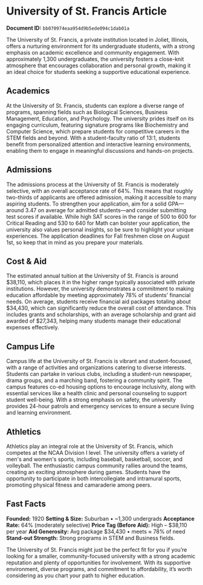# University of St. Francis Article

**Document ID:** `bb070974eaa954d9b5ede094c1dab01a`

The University of St. Francis, a private institution located in Joliet, Illinois, offers a nurturing environment for its undergraduate students, with a strong emphasis on academic excellence and community engagement. With approximately 1,300 undergraduates, the university fosters a close-knit atmosphere that encourages collaboration and personal growth, making it an ideal choice for students seeking a supportive educational experience.

## Academics
At the University of St. Francis, students can explore a diverse range of programs, spanning fields such as Biological Sciences, Business Management, Education, and Psychology. The university prides itself on its engaging curriculum, featuring signature programs like Biochemistry and Computer Science, which prepare students for competitive careers in the STEM fields and beyond. With a student-faculty ratio of 13:1, students benefit from personalized attention and interactive learning environments, enabling them to engage in meaningful discussions and hands-on projects.

## Admissions
The admissions process at the University of St. Francis is moderately selective, with an overall acceptance rate of 64%. This means that roughly two-thirds of applicants are offered admission, making it accessible to many aspiring students. To strengthen your application, aim for a solid GPA—around 3.47 on average for admitted students—and consider submitting test scores if available. While high SAT scores in the range of 500 to 600 for Critical Reading and 530 to 640 for Math can bolster your application, the university also values personal insights, so be sure to highlight your unique experiences. The application deadlines for Fall freshmen close on August 1st, so keep that in mind as you prepare your materials.

## Cost & Aid
The estimated annual tuition at the University of St. Francis is around $38,110, which places it in the higher range typically associated with private institutions. However, the university demonstrates a commitment to making education affordable by meeting approximately 78% of students' financial needs. On average, students receive financial aid packages totaling about $34,430, which can significantly reduce the overall cost of attendance. This includes grants and scholarships, with an average scholarship and grant aid awarded of $27,343, helping many students manage their educational expenses effectively.

## Campus Life
Campus life at the University of St. Francis is vibrant and student-focused, with a range of activities and organizations catering to diverse interests. Students can partake in various clubs, including a student-run newspaper, drama groups, and a marching band, fostering a community spirit. The campus features co-ed housing options to encourage inclusivity, along with essential services like a health clinic and personal counseling to support student well-being. With a strong emphasis on safety, the university provides 24-hour patrols and emergency services to ensure a secure living and learning environment.

## Athletics
Athletics play an integral role at the University of St. Francis, which competes at the NCAA Division I level. The university offers a variety of men's and women's sports, including baseball, basketball, soccer, and volleyball. The enthusiastic campus community rallies around the teams, creating an exciting atmosphere during games. Students have the opportunity to participate in both intercollegiate and intramural sports, promoting physical fitness and camaraderie among peers.

## Fast Facts
**Founded:** 1920
**Setting & Size:** Suburban • ~1,300 undergrads
**Acceptance Rate:** 64% (moderately selective)
**Price Tag (Before Aid):** High – $38,110 per year
**Aid Generosity:** Avg package $34,430 • meets ≈ 78% of need
**Stand-out Strength:** Strong programs in STEM and Business fields.

The University of St. Francis might just be the perfect fit for you if you’re looking for a smaller, community-focused university with a strong academic reputation and plenty of opportunities for involvement. With its supportive environment, diverse programs, and commitment to affordability, it’s worth considering as you chart your path to higher education.
